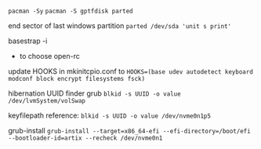 `pacman -Sy`
`pacman -S gptfdisk parted`


end sector of last windows partition
`parted /dev/sda 'unit s print'`

basestrap -i
- to choose open-rc

update HOOKS in mkinitcpio.conf to
`HOOKS=(base udev autodetect keyboard modconf block encrypt filesystems fsck)`

hibernation UUID finder grub
`blkid -s UUID -o value /dev/lvmSystem/volSwap`

keyfilepath reference:
`blkid -s UUID -o value /dev/nvme0n1p5`

grub-install
`grub-install --target=x86_64-efi --efi-directory=/boot/efi --bootloader-id=artix --recheck /dev/nvme0n1`
